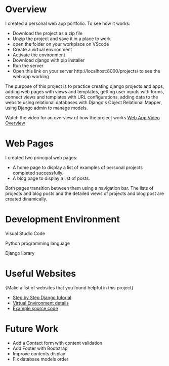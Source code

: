 # Overview

I created a personal web app portfolio.
To see how it works:
* Download the project as a zip file
* Unzip the project and save it in a place to work
* open the folder on your workplace on VScode
* Create a virtual environment
* Activate the environment
* Download django with pip installer
* Run the server
* Open this link on your server http://localhost:8000/projects/ to see the web app working


The purpose of this project is to practice creating django projects and apps, adding web pages with views and templates, getting user inputs with forms, connect views and templates with URL configurations, adding data to the website using relational databases with Django's Object Relational Mapper, using Django admin to manage models.

Watch the video for an overview of how the project works
[Web App Video Overview](https://youtu.be/gBU3DRwJnEY)

# Web Pages

I created two principal web pages: 
* A home page to display a list of examples of personal projects completed successfully.
* A blog page to display a list of posts.

Both pages transition between them using a navigation bar.
The lists of projects and blog posts and the detailed views of projects and blog post are created dinamically.

# Development Environment

Visual Studio Code

Python programming language

Django library

# Useful Websites

{Make a list of websites that you found helpful in this project}
* [Step by Step Django tutorial](https://realpython.com/get-started-with-django-1/#set-up-your-development-environment)
* [Virtual Environment details](https://docs.python.org/3/library/venv.html#creating-virtual-environments)
* [Example source code](https://github.com/realpython/materials/tree/master/rp-portfolio)

# Future Work

* Add a Contact form with content validation
* Add Footer with Bootstrap
* Improve contents display
* Fix database models order